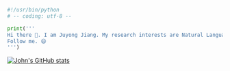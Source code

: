 ```python
#!/usr/bin/python
# -- coding: utf-8 --

print('''
Hi there 👋. I am Juyong Jiang. My research interests are Natural Language Processing.
Follow me. 😄
''')
```
[![John's GitHub stats](https://github-readme-stats.vercel.app/api?username=juyongjiang&show_icons=true)](https://github.com/anuraghazra/github-readme-stats)
